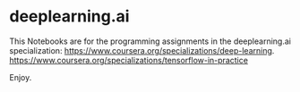 # deeplearning.ai
This Notebooks are for the programming assignments in the deeplearning.ai specialization: 
https://www.coursera.org/specializations/deep-learning.
https://www.coursera.org/specializations/tensorflow-in-practice

Enjoy.

